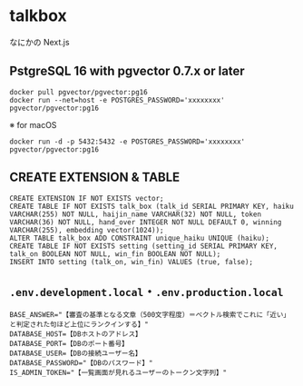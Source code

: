 # talkbox

なにかの Next.js

## PstgreSQL 16 with pgvector 0.7.x or later

```sh:
docker pull pgvector/pgvector:pg16
docker run --net=host -e POSTGRES_PASSWORD='xxxxxxxx' pgvector/pgvector:pg16
```

※ for macOS

```sh:
docker run -d -p 5432:5432 -e POSTGRES_PASSWORD='xxxxxxxx' pgvector/pgvector:pg16
```

## CREATE EXTENSION & TABLE

```sql:
CREATE EXTENSION IF NOT EXISTS vector;
CREATE TABLE IF NOT EXISTS talk_box (talk_id SERIAL PRIMARY KEY, haiku VARCHAR(255) NOT NULL, haijin_name VARCHAR(32) NOT NULL, token VARCHAR(36) NOT NULL, hand_over INTEGER NOT NULL DEFAULT 0, winning VARCHAR(255), embedding vector(1024));
ALTER TABLE talk_box ADD CONSTRAINT unique_haiku UNIQUE (haiku);
CREATE TABLE IF NOT EXISTS setting (setting_id SERIAL PRIMARY KEY, talk_on BOOLEAN NOT NULL, win_fin BOOLEAN NOT NULL);
INSERT INTO setting (talk_on, win_fin) VALUES (true, false);
```

## `.env.development.local`・`.env.production.local`

```txt:
BASE_ANSWER="【審査の基準となる文章（500文字程度）＝ベクトル検索でこれに「近い」と判定された句ほど上位にランクインする】"
DATABASE_HOST=【DBホストのアドレス】
DATABASE_PORT=【DBのポート番号】
DATABASE_USER=【DBの接続ユーザー名】
DATABASE_PASSWORD="【DBのパスワード】"
IS_ADMIN_TOKEN="【一覧画面が見れるユーザーのトークン文字列】"
```
